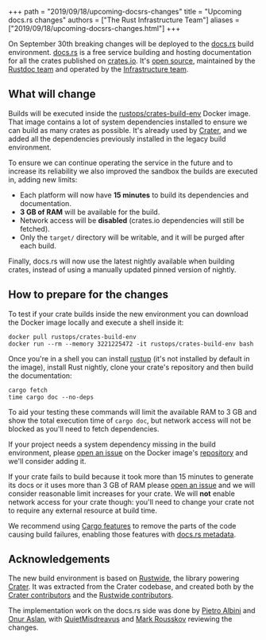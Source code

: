 +++
path = "2019/09/18/upcoming-docsrs-changes"
title = "Upcoming docs.rs changes"
authors = ["The Rust Infrastructure Team"]
aliases = ["2019/09/18/upcoming-docsrs-changes.html"]
+++

On September 30th breaking changes will be deployed to the [docs.rs] build
environment. [docs.rs] is a free service building and hosting documentation for
all the crates published on [crates.io]. It's [open source][docsrs-source],
maintained by the [Rustdoc team][rustdoc-team] and operated by the
[Infrastructure team][infra-team].

## What will change

Builds will be executed inside the [rustops/crates-build-env] Docker image.
That image contains a lot of system dependencies installed to ensure we can
build as many crates as possible. It's already used by [Crater], and we added
all the dependencies previously installed in the legacy build environment.

To ensure we can continue operating the service in the future and to increase
its reliability we also improved the sandbox the builds are executed in, adding
new limits:

* Each platform will now have **15 minutes** to build its dependencies and
  documentation.
* **3 GB of RAM** will be available for the build.
* Network access will be **disabled** (crates.io dependencies will still be
  fetched).
* Only the `target/` directory will be writable, and it will be purged after
  each build.

Finally, docs.rs will now use the latest nightly available when building
crates, instead of using a manually updated pinned version of nightly.

## How to prepare for the changes

To test if your crate builds inside the new environment you can download the
Docker image locally and execute a shell inside it:

```
docker pull rustops/crates-build-env
docker run --rm --memory 3221225472 -it rustops/crates-build-env bash
```

Once you're in a shell you can install [rustup] (it's not installed by default
in the image), install Rust nightly, clone your crate's repository and then
build the documentation:

```
cargo fetch
time cargo doc --no-deps
```

To aid your testing these commands will limit the available RAM to 3 GB and
show the total execution time of `cargo doc`, but network access will not be
blocked as you'll need to fetch dependencies.

If your project needs a system dependency missing in the build environment,
please [open an issue][crates-build-env-issue] on the Docker image's
[repository][rustops/crates-build-env] and we'll consider adding it.

If your crate fails to build because it took more than 15 minutes to generate
its docs or it uses more than 3 GB of RAM please [open an issue][docsrs-issue]
and we will consider reasonable limit increases for your crate. We will **not**
enable network access for your crate though: you'll need to change your crate
not to require any external resource at build time.

We recommend using [Cargo features] to remove the parts of the code causing
build failures, enabling those features with [docs.rs metadata].

## Acknowledgements

The new build environment is based on [Rustwide], the library powering
[Crater]. It was extracted from the Crater codebase, and created both by the
[Crater contributors] and the [Rustwide contributors].

The implementation work on the docs.rs side was done by [Pietro Albini][pietro]
and [Onur Aslan][onur], with [QuietMisdreavus][misdreavus] and [Mark
Rousskov][mark] reviewing the changes.

[docs.rs]: https://docs.rs
[crates.io]: https://crates.io
[docsrs-source]: https://github.com/rust-lang/docs.rs
[rustdoc-team]: https://www.rust-lang.org/governance/teams/dev-tools#rustdoc
[infra-team]: https://www.rust-lang.org/governance/teams/operations#infra
[rustops/crates-build-env]: https://hub.docker.com/r/rustops/crates-build-env
[Crater]: https://github.com/rust-lang/crater
[rustup]: https://rustup.rs
[crates-build-env-issue]: https://github.com/rust-lang/crates-build-env/issues
[docsrs-issue]: https://github.com/rust-lang/docs.rs/issues
[Cargo features]: https://doc.rust-lang.org/cargo/reference/manifest.html#the-features-section
[docs.rs metadata]: https://docs.rs/about
[rustwide]: https://github.com/rust-lang/rustwide
[Crater contributors]: https://github.com/rust-lang/crater/graphs/contributors
[Rustwide contributors]: https://github.com/rust-lang/rustwide/graphs/contributors
[pietro]: https://github.com/pietroalbini
[onur]: https://github.com/onur
[mark]: https://github.com/Mark-Simulacrum
[misdreavus]: https://github.com/QuietMisdreavus
